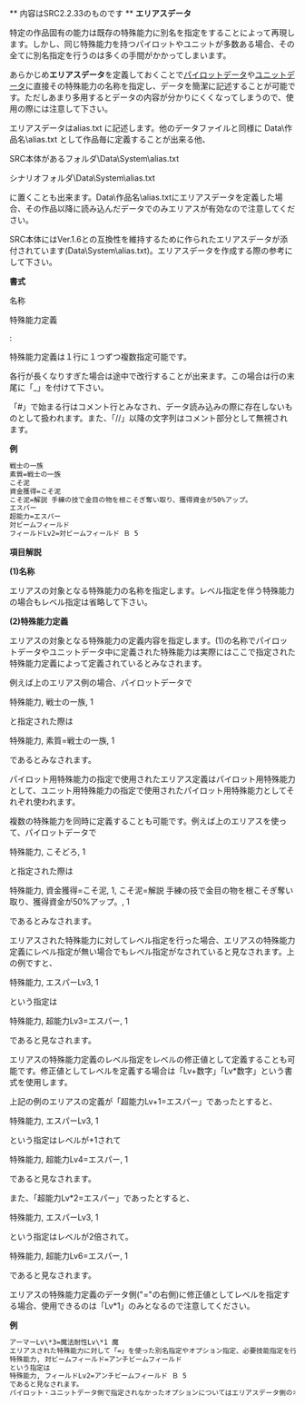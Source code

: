 ** 内容はSRC2.2.33のものです **
**エリアスデータ**

特定の作品固有の能力は既存の特殊能力に別名を指定をすることによって再現します。しかし、同じ特殊能力を持つパイロットやユニットが多数ある場合、その全てに別名指定を行うのは多くの手間がかかってしまいます。

あらかじめ**エリアスデータ**を定義しておくことで[パイロットデータ](パイロットデータ.md)や[ユニットデータ](ユニットデータ.md)に直接その特殊能力の名称を指定し、データを簡潔に記述することが可能です。ただしあまり多用するとデータの内容が分かりにくくなってしまうので、使用の際には注意して下さい。

エリアスデータはalias.txt に記述します。他のデータファイルと同様に Data\作品名\alias.txt として作品毎に定義することが出来る他、

SRC本体があるフォルダ\Data\System\alias.txt

シナリオフォルダ\Data\System\alias.txt

に置くことも出来ます。Data\作品名\alias.txtにエリアスデータを定義した場合、その作品以降に読み込んだデータでのみエリアスが有効なので注意してください。

SRC本体にはVer.1.6との互換性を維持するために作られたエリアスデータが添付されています(Data\System\alias.txt)。エリアスデータを作成する際の参考にして下さい。

**書式**

名称

特殊能力定義

:

特殊能力定義は１行に１つずつ複数指定可能です。

各行が長くなりすぎた場合は途中で改行することが出来ます。この場合は行の末尾に「\_」を付けて下さい。

「#」で始まる行はコメント行とみなされ、データ読み込みの際に存在しないものとして扱われます。また、「//」以降の文字列はコメント部分として無視されます。

**例**
```sh
戦士の一族
素質=戦士の一族
こそ泥
資金獲得=こそ泥
こそ泥=解説 手練の技で金目の物を根こそぎ奪い取り、獲得資金が50%アップ。
エスパー
超能力=エスパー
対ビームフィールド
フィールドLv2=対ビームフィールド Ｂ 5
```

**項目解説**

**(1)名称**

エリアスの対象となる特殊能力の名称を指定します。レベル指定を伴う特殊能力の場合もレベル指定は省略して下さい。

**(2)特殊能力定義**

エリアスの対象となる特殊能力の定義内容を指定します。(1)の名称でパイロットデータやユニットデータ中に定義された特殊能力は実際にはここで指定された特殊能力定義によって定義されているとみなされます。

例えば上のエリアス例の場合、パイロットデータで

特殊能力, 戦士の一族, 1

と指定された際は

特殊能力, 素質=戦士の一族, 1

であるとみなされます。

パイロット用特殊能力の指定で使用されたエリアス定義はパイロット用特殊能力として、ユニット用特殊能力の指定で使用されたパイロット用特殊能力としてそれぞれ使われます。

複数の特殊能力を同時に定義することも可能です。例えば上のエリアスを使って、パイロットデータで

特殊能力, こそどろ, 1

と指定された際は

特殊能力, 資金獲得=こそ泥, 1, こそ泥=解説 手練の技で金目の物を根こそぎ奪い取り、獲得資金が50%アップ。, 1

であるとみなされます。

エリアスされた特殊能力に対してレベル指定を行った場合、エリアスの特殊能力定義にレベル指定が無い場合でもレベル指定がなされていると見なされます。上の例ですと、

特殊能力, エスパーLv3, 1

という指定は

特殊能力, 超能力Lv3=エスパー, 1

であると見なされます。

エリアスの特殊能力定義のレベル指定をレベルの修正値として定義することも可能です。修正値としてレベルを定義する場合は「Lv+数字」「Lv\*数字」という書式を使用します。

上記の例のエリアスの定義が「超能力Lv+1=エスパー」であったとすると、

特殊能力, エスパーLv3, 1

という指定はレベルが+1されて

特殊能力, 超能力Lv4=エスパー, 1

であると見なされます。

また、「超能力Lv\*2=エスパー」であったとすると、

特殊能力, エスパーLv3, 1

という指定はレベルが2倍されて。

特殊能力, 超能力Lv6=エスパー, 1

であると見なされます。

エリアスの特殊能力定義のデータ側("="の右側)に修正値としてレベルを指定する場合、使用できるのは「Lv\*1」のみとなるので注意してください。

**例**
```sh
アーマーLv\*3=魔法耐性Lv\*1 魔
エリアスされた特殊能力に対して「=」を使った別名指定やオプション指定、必要技能指定を行った場合、エリアスでの「=」による指定が置き換えられます。上の例ですと、
特殊能力, 対ビームフィールド=アンチビームフィールド
という指定は
特殊能力, フィールドLv2=アンチビームフィールド Ｂ 5
であると見なされます。
パイロット・ユニットデータ側で指定されなかったオプションについてはエリアスデータ側のオプション指定がそのまま使われます。この例ではエリアスの特殊能力定義で「=」の後に2つのオプション指定がなされていますが、ユニットデータ側での指定がないためエリアス側の「Ｂ 5」のオプション指定がそのまま使用されます。
```

